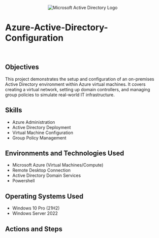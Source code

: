 <p align="center">
<img src="https://i.imgur.com/pU5A58S.png" alt="Microsoft Active Directory Logo"/>
</p>


# Azure-Active-Directory-Configuration

<br /><h2>Objectives</h2>
This project demonstrates the setup and configuration of an on-premises Active Directory environment within Azure virtual machines. It covers creating a virtual network, setting up domain controllers, and managing group policies to simulate real-world IT infrastructure. <br />

<h2>Skills</h2>

- Azure Administration
- Active Directory Deployment
- Virtual Machine Configuration
- Group Policy Management



<h2>Environments and Technologies Used</h2>

- Microsoft Azure (Virtual Machines/Compute)
- Remote Desktop Connection
- Active Directory Domain Services 
- Powershell

<h2>Operating Systems Used </h2>

- Windows 10 Pro (21H2)
- Windows Server 2022

 

<h2>Actions and Steps</h2>
